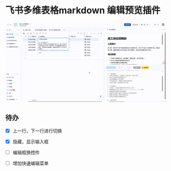 # 飞书多维表格markdown 编辑预览插件
![预览](doc/20250405-104824.gif) 
##  待办
+ [x] 上一行，下一行进行切换
+ [x] 隐藏，显示输入框
+ [ ] 编辑框换控件
+ [ ] 增加快速编辑菜单

